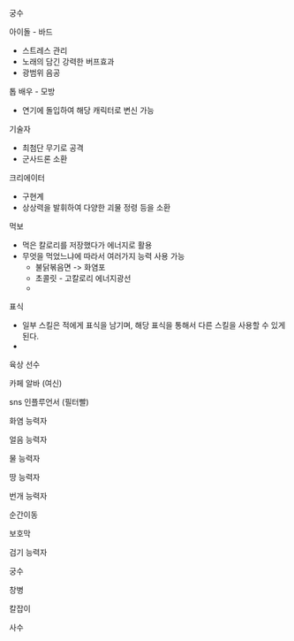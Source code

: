 궁수

아이돌 - 바드
- 스트레스 관리
- 노래의 담긴 강력한 버프효과
- 광범위 음공

톱 배우 - 모방
- 연기에 돌입하여 해당 캐릭터로 변신 가능


기술자
- 최첨단 무기로 공격
- 군사드론 소환


크리에이터
* 구현계
* 상상력을 발휘하여 다양한 괴물 정령 등을 소환

먹보
* 먹은 칼로리를 저장했다가 에너지로 활용
* 무엇을 먹었느냐에 따라서 여러가지 능력 사용 가능
	* 불닭볶음면 -> 화염포
	* 초콜릿 - 고칼로리 에너지광선
	* 



표식
- 일부 스킬은 적에게 표식을 남기며, 해당 표식을 통해서 다른 스킬을 사용할 수 있게 된다.
- 



육상 선수

카페 알바 (여신)


sns 인플루언서 (필터빨)


화염 능력자

얼음 능력자

물 능력자

땅 능력자

번개 능력자

순간이동

보호막

검기 능력자

궁수

창병

칼잡이

사수

